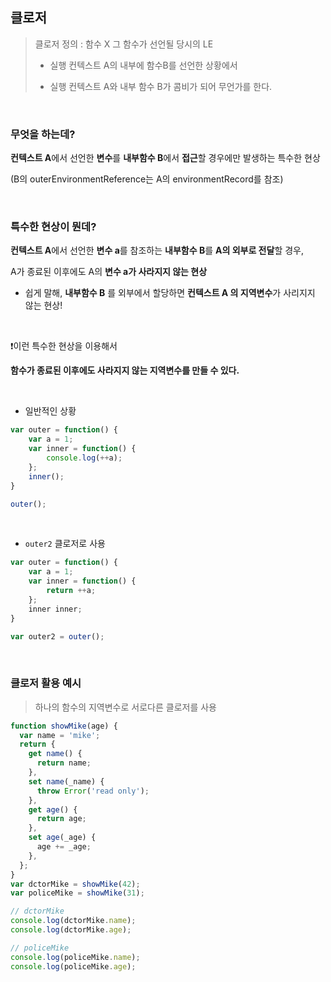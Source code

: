 ## 클로저

> 클로저 정의 :  함수 X 그 함수가 선언될 당시의 LE
>
> - 실행 컨텍스트 A의 내부에 함수B를 선언한 상황에서 
>
> - 실행 컨텍스트 A와 내부 함수 B가 콤비가 되어 무언가를 한다.

<br>

### 무엇을 하는데?

**컨텍스트 A**에서 선언한 **변수**를 **내부함수 B**에서 **접근**할 경우에만 발생하는 특수한 현상

(B의 outerEnvironmentReference는 A의 environmentRecord를 참조)

<br>

### 특수한 현상이 뭔데?

**컨텍스트 A**에서 선언한 **변수 a**를 참조하는 **내부함수 B**를 **A의 외부로 전달**할 경우,

A가 종료된 이후에도 A의 **변수 a가 사라지지 않는 현상**

- 쉽게 말해, **내부함수 B** 를 외부에서 할당하면  **컨텍스트 A 의 지역변수**가 사리지지 않는 현상!

<br>

❗️이런 특수한 현상을 이용해서 

**함수가 종료된 이후에도 사라지지 않는 지역변수를 만들 수 있다.**

<br>

- 일반적인 상황

```javascript
var outer = function() {
    var a = 1;
    var inner = function() {
        console.log(++a);
    };
    inner();
}

outer();
```

<br>

- `outer2` 클로저로 사용

```javascript
var outer = function() {
    var a = 1;
    var inner = function() {
        return ++a;
    };
    inner inner;
}

var outer2 = outer();
```



<br>

### 클로저 활용 예시

> 하나의 함수의 지역변수로 서로다른 클로저를 사용

```javascript
function showMike(age) {
  var name = 'mike';
  return {
    get name() {
      return name;
    },
    set name(_name) {
      throw Error('read only');
    },
    get age() {
      return age;
    },
    set age(_age) {
      age += _age;
    },
  };
}
var dctorMike = showMike(42);
var policeMike = showMike(31);

// dctorMike
console.log(dctorMike.name);
console.log(dctorMike.age);

// policeMike
console.log(policeMike.name);
console.log(policeMike.age);
```



